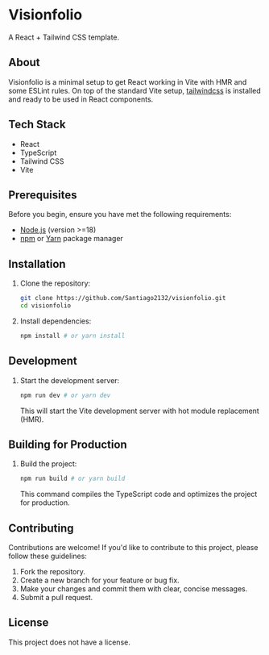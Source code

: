 
# Visionfolio 

A React + Tailwind CSS template.

## About

Visionfolio is a minimal setup to get React working in Vite with HMR and some ESLint rules. On top of the standard Vite setup, [tailwindcss](https://tailwindcss.com/) is installed and ready to be used in React components.

## Tech Stack

*   React
*   TypeScript
*   Tailwind CSS
*   Vite

## Prerequisites

Before you begin, ensure you have met the following requirements:

*   [Node.js](https://nodejs.org/) (version >=18)
*   [npm](https://www.npmjs.com/) or [Yarn](https://yarnpkg.com/) package manager

## Installation

1.  Clone the repository:

    ```bash
    git clone https://github.com/Santiago2132/visionfolio.git
    cd visionfolio
    ```

2.  Install dependencies:

    ```bash
    npm install # or yarn install
    ```

## Development

1.  Start the development server:

    ```bash
    npm run dev # or yarn dev
    ```

    This will start the Vite development server with hot module replacement (HMR).

## Building for Production

1.  Build the project:

    ```bash
    npm run build # or yarn build
    ```

    This command compiles the TypeScript code and optimizes the project for production.

## Contributing

Contributions are welcome! If you'd like to contribute to this project, please follow these guidelines:

1.  Fork the repository.
2.  Create a new branch for your feature or bug fix.
3.  Make your changes and commit them with clear, concise messages.
4.  Submit a pull request.

## License

This project does not have a license.
```